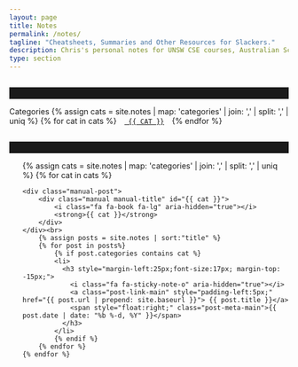 ```yaml
---
layout: page
title: Notes
permalink: /notes/
tagline: "Cheatsheets, Summaries and Other Resources for Slackers."
description: Chris's personal notes for UNSW CSE courses, Australian School of Business and the Higher School Certificate.
type: section
---
```


<hr style="margin-top: 2em; height: 1px; border: 0; border-top: 1px solid #E8E8E8; padding-bottom: 20px"/>
<div style="display:inline;">Categories
{% assign cats =  site.notes | map: 'categories' | join: ','  | split: ',' | uniq %}
{% for cat in cats %}
 <code style="padding:10px; text-transform:uppercase;"><i class="fa fa-book fa-lg" aria-hidden="true"></i><a href="#{{ cat }}"> {{ cat }}</a></code>
{% endfor %}
</div>
<hr style="margin-top: 2em; height: 1px; border: 0; border-top: 1px solid #E8E8E8; padding-bottom: 20px"/>

<ul class="post-list">
	{% assign cats =  site.notes | map: 'categories' | join: ','  | split: ',' | uniq %}
    {% for cat in cats %}

	<div class="manual-post">
		<div class="manual manual-title" id="{{ cat }}">
	  		<i class="fa fa-book fa-lg" aria-hidden="true"></i>
	 		<strong>{{ cat }}</strong>
		</div>
	</div><br>
		{% assign posts = site.notes | sort:"title" %}
	    {% for post in posts%}
	    	{% if post.categories contains cat %}
			<li>
			  <h3 style="margin-left:25px;font-size:17px; margin-top: -15px;">
			    <i class="fa fa-sticky-note-o" aria-hidden="true"></i>
				<a class="post-link-main" style="padding-left:5px;" href="{{ post.url | prepend: site.baseurl }}"> {{ post.title }}</a>
				<span style="float:right;" class="post-meta-main">{{ post.date | date: "%b %-d, %Y" }}</span>
			  </h3>
			</li>
	    	{% endif %}
	    {% endfor %}
    {% endfor %}
</ul>
